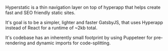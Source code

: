 Hyperstatic is a thin navigation layer on top of hyperapp that helps create fast and SEO friendly static sites.

It's goal is to be a simpler, lighter and faster GatsbyJS, that uses Hyperapp instead of React for a runtime of ~2kb total.

It's codebase has an inherently small footprint by using Puppeteer for pre-rendering and dynamic imports for code-splitting.
